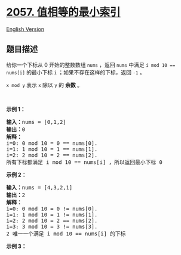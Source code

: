 # [2057. 值相等的最小索引](https://leetcode-cn.com/problems/smallest-index-with-equal-value)

[English Version](/solution/2000-2099/2057.Smallest%20Index%20With%20Equal%20Value/README_EN.md)

## 题目描述

<!-- 这里写题目描述 -->

<p>给你一个下标从 0 开始的整数数组 <code>nums</code> ，返回 <code>nums</code> 中满足<em> </em><code>i mod 10 == nums[i]</code><em> </em>的最小下标 <code>i</code> ；如果不存在这样的下标，返回<em> </em><code>-1</code><em> </em>。</p>

<p><code>x mod y</code> 表示 <code>x</code> 除以 <code>y</code> 的 <strong>余数</strong> 。</p>

<p>&nbsp;</p>

<p><strong>示例 1：</strong></p>

<pre><strong>输入：</strong>nums = [0,1,2]
<strong>输出：</strong>0
<strong>解释：</strong>
i=0: 0 mod 10 = 0 == nums[0].
i=1: 1 mod 10 = 1 == nums[1].
i=2: 2 mod 10 = 2 == nums[2].
所有下标都满足 i mod 10 == nums[i] ，所以返回最小下标 0
</pre>

<p><strong>示例 2：</strong></p>

<pre><strong>输入：</strong>nums = [4,3,2,1]
<strong>输出：</strong>2
<strong>解释：</strong>
i=0: 0 mod 10 = 0 != nums[0].
i=1: 1 mod 10 = 1 != nums[1].
i=2: 2 mod 10 = 2 == nums[2].
i=3: 3 mod 10 = 3 != nums[3].
2 唯一一个满足 i mod 10 == nums[i] 的下标
</pre>

<p><strong>示例 3：</strong></p>

<pre><strong>输入：</strong>nums = [1,2,3,4,5,6,7,8,9,0]
<strong>输出：</strong>-1
<strong>解释：</strong>不存在满足 i mod 10 == nums[i] 的下标
</pre>

<p><strong>示例 4：</strong></p>

<pre><strong>输入：</strong>nums = [2,1,3,5,2]
<strong>输出：</strong>1
<strong>解释：</strong>1 是唯一一个满足 i mod 10 == nums[i] 的下标
</pre>

<p>&nbsp;</p>

<p><strong>提示：</strong></p>

<ul>
	<li><code>1 &lt;= nums.length &lt;= 100</code></li>
	<li><code>0 &lt;= nums[i] &lt;= 9</code></li>
</ul>

## 解法

<!-- 这里可写通用的实现逻辑 -->

<!-- tabs:start -->

### **Python3**

<!-- 这里可写当前语言的特殊实现逻辑 -->

```python

```

### **Java**

<!-- 这里可写当前语言的特殊实现逻辑 -->

```java

```

### **...**

```

```

<!-- tabs:end -->
